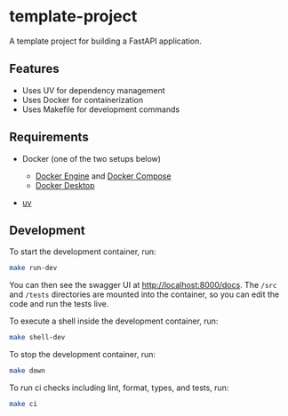 # template-project

A template project for building a FastAPI application.

## Features

- Uses UV for dependency management
- Uses Docker for containerization
- Uses Makefile for development commands

## Requirements

- Docker (one of the two setups below)

  - [Docker Engine](https://docs.docker.com/engine/install/) and [Docker Compose](https://docs.docker.com/compose/install/)
  - [Docker Desktop](https://docs.docker.com/desktop/)

- [uv](https://docs.astral.sh/uv/getting-started/installation/)

## Development

To start the development container, run:

```bash
make run-dev
```

You can then see the swagger UI at [http://localhost:8000/docs](http://localhost:8000/docs). The `/src` and `/tests` directories are mounted into the container, so you can edit the code and run the tests live.

To execute a shell inside the development container, run:

```bash
make shell-dev
```

To stop the development container, run:

```bash
make down
```

To run ci checks including lint, format, types, and tests, run:

```bash
make ci
```
